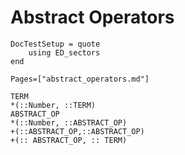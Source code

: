 # Abstract Operators

```@meta
DocTestSetup = quote
	using ED_sectors
end
```

```@index
Pages=["abstract_operators.md"]
```


```@docs
TERM
*(::Number, ::TERM)
ABSTRACT_OP
*(::Number, ::ABSTRACT_OP)
+(::ABSTRACT_OP,::ABSTRACT_OP)
+(:: ABSTRACT_OP, :: TERM)
```